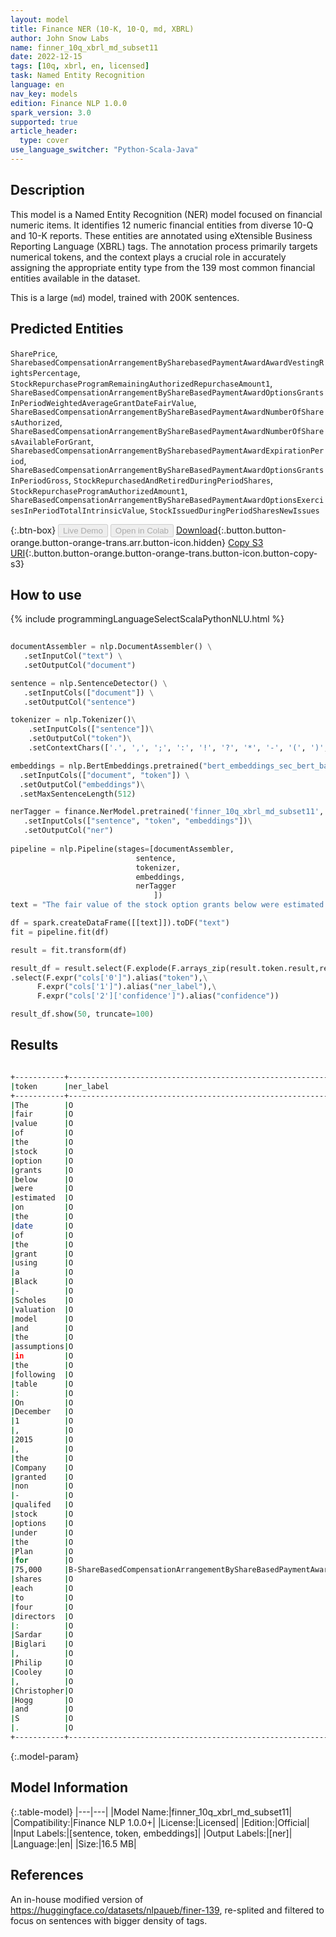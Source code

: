 ```yaml
---
layout: model
title: Finance NER (10-K, 10-Q, md, XBRL)
author: John Snow Labs
name: finner_10q_xbrl_md_subset11
date: 2022-12-15
tags: [10q, xbrl, en, licensed]
task: Named Entity Recognition
language: en
nav_key: models
edition: Finance NLP 1.0.0
spark_version: 3.0
supported: true
article_header:
  type: cover
use_language_switcher: "Python-Scala-Java"
---
```


## Description

This model is a Named Entity Recognition (NER) model focused on financial numeric items. It identifies 12 numeric financial entities from diverse 10-Q and 10-K reports. These entities are annotated using eXtensible Business Reporting Language (XBRL) tags. The annotation process primarily targets numerical tokens, and the context plays a crucial role in accurately assigning the appropriate entity type from the 139 most common financial entities available in the dataset.

This is a large (`md`) model, trained with 200K sentences.

## Predicted Entities

`SharePrice`, `SharebasedCompensationArrangementBySharebasedPaymentAwardAwardVestingRightsPercentage`, `StockRepurchaseProgramRemainingAuthorizedRepurchaseAmount1`, `ShareBasedCompensationArrangementByShareBasedPaymentAwardOptionsGrantsInPeriodWeightedAverageGrantDateFairValue`, `ShareBasedCompensationArrangementByShareBasedPaymentAwardNumberOfSharesAuthorized`, `ShareBasedCompensationArrangementByShareBasedPaymentAwardNumberOfSharesAvailableForGrant`, `SharebasedCompensationArrangementBySharebasedPaymentAwardExpirationPeriod`, `ShareBasedCompensationArrangementByShareBasedPaymentAwardOptionsGrantsInPeriodGross`, `StockRepurchasedAndRetiredDuringPeriodShares`, `StockRepurchaseProgramAuthorizedAmount1`, `ShareBasedCompensationArrangementByShareBasedPaymentAwardOptionsExercisesInPeriodTotalIntrinsicValue`, `StockIssuedDuringPeriodSharesNewIssues`

{:.btn-box}
<button class="button button-orange" disabled>Live Demo</button>
<button class="button button-orange" disabled>Open in Colab</button>
[Download](https://s3.amazonaws.com/auxdata.johnsnowlabs.com/finance/models/finner_10q_xbrl_md_subset11_en_1.0.0_3.0_1671083155687.zip){:.button.button-orange.button-orange-trans.arr.button-icon.hidden}
[Copy S3 URI](s3://auxdata.johnsnowlabs.com/finance/models/finner_10q_xbrl_md_subset11_en_1.0.0_3.0_1671083155687.zip){:.button.button-orange.button-orange-trans.button-icon.button-copy-s3}

## How to use



<div class="tabs-box" markdown="1">
{% include programmingLanguageSelectScalaPythonNLU.html %}

```python
 
documentAssembler = nlp.DocumentAssembler() \
   .setInputCol("text") \
   .setOutputCol("document")

sentence = nlp.SentenceDetector() \
   .setInputCols(["document"]) \
   .setOutputCol("sentence") 

tokenizer = nlp.Tokenizer()\
    .setInputCols(["sentence"])\
    .setOutputCol("token")\
    .setContextChars(['.', ',', ';', ':', '!', '?', '*', '-', '(', ')', '”', '’', '$','€'])

embeddings = nlp.BertEmbeddings.pretrained("bert_embeddings_sec_bert_base","en") \
  .setInputCols(["document", "token"]) \
  .setOutputCol("embeddings")\
  .setMaxSentenceLength(512)

nerTagger = finance.NerModel.pretrained('finner_10q_xbrl_md_subset11', 'en', 'finance/models')\
   .setInputCols(["sentence", "token", "embeddings"])\
   .setOutputCol("ner")
              
pipeline = nlp.Pipeline(stages=[documentAssembler,
                            sentence,
                            tokenizer,
                            embeddings,
                            nerTagger
                                ])
text = "The fair value of the stock option grants below were estimated on the date of the grant using a Black - Scholes valuation model and the assumptions in the following table : On December 1 , 2015 , the Company granted non - qualifed stock options under the Plan for 75,000 shares each to four directors : Sardar Biglari , Philip Cooley , Christopher Hogg and S."

df = spark.createDataFrame([[text]]).toDF("text")
fit = pipeline.fit(df)

result = fit.transform(df)

result_df = result.select(F.explode(F.arrays_zip(result.token.result,result.ner.result, result.ner.metadata)).alias("cols"))\
.select(F.expr("cols['0']").alias("token"),\
      F.expr("cols['1']").alias("ner_label"),\
      F.expr("cols['2']['confidence']").alias("confidence"))

result_df.show(50, truncate=100)
```

</div>

## Results

```bash

+-----------+-------------------------------------------------------------------------------------+----------+
|token      |ner_label                                                                            |confidence|
+-----------+-------------------------------------------------------------------------------------+----------+
|The        |O                                                                                    |1.0       |
|fair       |O                                                                                    |1.0       |
|value      |O                                                                                    |1.0       |
|of         |O                                                                                    |1.0       |
|the        |O                                                                                    |1.0       |
|stock      |O                                                                                    |1.0       |
|option     |O                                                                                    |1.0       |
|grants     |O                                                                                    |1.0       |
|below      |O                                                                                    |1.0       |
|were       |O                                                                                    |1.0       |
|estimated  |O                                                                                    |1.0       |
|on         |O                                                                                    |1.0       |
|the        |O                                                                                    |1.0       |
|date       |O                                                                                    |1.0       |
|of         |O                                                                                    |1.0       |
|the        |O                                                                                    |1.0       |
|grant      |O                                                                                    |1.0       |
|using      |O                                                                                    |1.0       |
|a          |O                                                                                    |1.0       |
|Black      |O                                                                                    |1.0       |
|-          |O                                                                                    |1.0       |
|Scholes    |O                                                                                    |1.0       |
|valuation  |O                                                                                    |1.0       |
|model      |O                                                                                    |1.0       |
|and        |O                                                                                    |1.0       |
|the        |O                                                                                    |1.0       |
|assumptions|O                                                                                    |1.0       |
|in         |O                                                                                    |1.0       |
|the        |O                                                                                    |1.0       |
|following  |O                                                                                    |1.0       |
|table      |O                                                                                    |1.0       |
|:          |O                                                                                    |1.0       |
|On         |O                                                                                    |1.0       |
|December   |O                                                                                    |1.0       |
|1          |O                                                                                    |1.0       |
|,          |O                                                                                    |1.0       |
|2015       |O                                                                                    |1.0       |
|,          |O                                                                                    |1.0       |
|the        |O                                                                                    |1.0       |
|Company    |O                                                                                    |1.0       |
|granted    |O                                                                                    |1.0       |
|non        |O                                                                                    |0.9995    |
|-          |O                                                                                    |1.0       |
|qualifed   |O                                                                                    |1.0       |
|stock      |O                                                                                    |1.0       |
|options    |O                                                                                    |1.0       |
|under      |O                                                                                    |1.0       |
|the        |O                                                                                    |1.0       |
|Plan       |O                                                                                    |1.0       |
|for        |O                                                                                    |1.0       |
|75,000     |B-ShareBasedCompensationArrangementByShareBasedPaymentAwardOptionsGrantsInPeriodGross|0.9989    |
|shares     |O                                                                                    |1.0       |
|each       |O                                                                                    |1.0       |
|to         |O                                                                                    |1.0       |
|four       |O                                                                                    |1.0       |
|directors  |O                                                                                    |1.0       |
|:          |O                                                                                    |1.0       |
|Sardar     |O                                                                                    |1.0       |
|Biglari    |O                                                                                    |1.0       |
|,          |O                                                                                    |1.0       |
|Philip     |O                                                                                    |1.0       |
|Cooley     |O                                                                                    |1.0       |
|,          |O                                                                                    |1.0       |
|Christopher|O                                                                                    |1.0       |
|Hogg       |O                                                                                    |1.0       |
|and        |O                                                                                    |1.0       |
|S          |O                                                                                    |1.0       |
|.          |O                                                                                    |1.0       |
+-----------+-------------------------------------------------------------------------------------+----------+

```

{:.model-param}
## Model Information

{:.table-model}
|---|---|
|Model Name:|finner_10q_xbrl_md_subset11|
|Compatibility:|Finance NLP 1.0.0+|
|License:|Licensed|
|Edition:|Official|
|Input Labels:|[sentence, token, embeddings]|
|Output Labels:|[ner]|
|Language:|en|
|Size:|16.5 MB|

## References

An in-house modified version of https://huggingface.co/datasets/nlpaueb/finer-139, re-splited and filtered to focus on sentences with bigger density of tags.